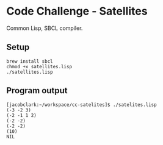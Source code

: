 # Code Challenge - Satellites 

Common Lisp, SBCL compiler.

## Setup
```
brew install sbcl
chmod +x satellites.lisp
./satellites.lisp
```

## Program output

```
[jacobclark:~/workspace/cc-satelites]$ ./satelites.lisp
(-3 -2 3)
(-2 -1 1 2)
(-2 -2)
(-2 -2)
(10)
NIL
```